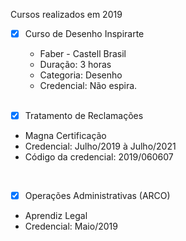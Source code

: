 Cursos realizados em 2019

- [X] Curso de Desenho Inspirarte

  - Faber - Castell Brasil 
  - Duração: 3 horas
  - Categoria: Desenho
  - Credencial: Não espira.
  <br>

 - [X] Tratamento de Reclamações 

  - Magna Certificação
  - Credencial: Julho/2019 à Julho/2021
  - Código da credencial: 2019/060607
 <br>

- [X] Operações Administrativas (ARCO)

- Aprendiz Legal
- Credencial: Maio/2019
